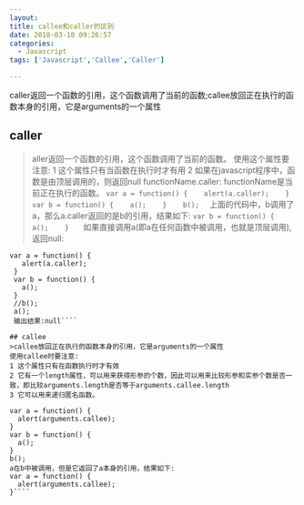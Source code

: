 ```yaml
---
layout:
title: callee和caller的区别
date: 2018-03-10 09:26:57
categories:
  - Javascript
tags: ['Javascript','Callee','Caller']

---
```

caller返回一个函数的引用，这个函数调用了当前的函数;callee放回正在执行的函数本身的引用，它是arguments的一个属性

## caller
>aller返回一个函数的引用，这个函数调用了当前的函数。
使用这个属性要注意:
1 这个属性只有当函数在执行时才有用
2 如果在javascript程序中，函数是由顶层调用的，则返回null
functionName.caller: functionName是当前正在执行的函数。
    ``var a = function() {   
      alert(a.caller);   
    }   
    var b = function() {   
      a();   
    }   
    b();  ``
上面的代码中，b调用了a，那么a.caller返回的是b的引用，结果如下:
    ``var b = function() {   
      a();   
    }   ``
如果直接调用a(即a在任何函数中被调用，也就是顶层调用),返回null:
   ````
   var a = function() {   
      alert(a.caller);   
    }   
    var b = function() {   
      a();   
    }   
    //b();   
    a();
    输出结果:null````

## callee
>callee放回正在执行的函数本身的引用，它是arguments的一个属性
使用callee时要注意:
1 这个属性只有在函数执行时才有效
2 它有一个length属性，可以用来获得形参的个数，因此可以用来比较形参和实参个数是否一致，即比较arguments.length是否等于arguments.callee.length
3 它可以用来递归匿名函数。
````
    var a = function() {   
      alert(arguments.callee);   
    }   
    var b = function() {   
      a();   
    }   
    b();
    a在b中被调用，但是它返回了a本身的引用，结果如下:
    var a = function() {   
      alert(arguments.callee);   
    }````
